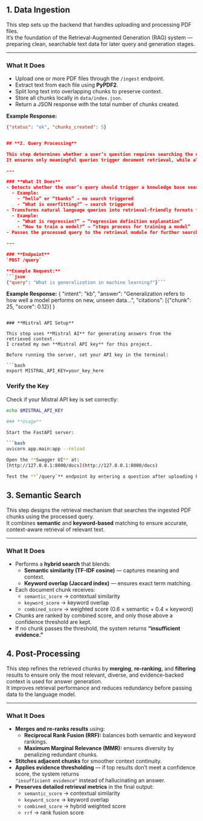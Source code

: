 ## **1. Data Ingestion**

This step sets up the backend that handles uploading and processing PDF files.  
It’s the foundation of the Retrieval-Augmented Generation (RAG) system — preparing clean, searchable text data for later query and generation stages.

---

### **What It Does**
- Upload one or more PDF files through the `/ingest` endpoint.  
- Extract text from each file using **PyPDF2**.  
- Split long text into overlapping chunks to preserve context.  
- Store all chunks locally in `data/index.json`.  
- Return a JSON response with the total number of chunks created.  

**Example Response:**
```json
{"status": "ok", "chunks_created": 5}


## **2. Query Processing**

This step determines whether a user’s question requires searching the uploaded PDFs and reformats it to improve retrieval accuracy.  
It ensures only meaningful queries trigger document retrieval, while also improving how the query matches relevant text chunks.

---

### **What It Does**
- Detects whether the user’s query should trigger a knowledge base search.  
  - Example:  
    - “hello” or “thanks” → no search triggered  
    - “What is overfitting?” → search triggered  
- Transforms natural language queries into retrieval-friendly formats for better matching.  
  - Example:  
    - “What is regression?” → “regression definition explanation”  
    - “How to train a model?” → “steps process for training a model”  
- Passes the processed query to the retrieval module for further search and generation.

---

### **Endpoint**
`POST /query`

**Example Request:**
```json
{"query": "What is generalization in machine learning?"}```
```

**Example Response:**
{
  "intent": "kb",
  "answer": "Generalization refers to how well a model performs on new, unseen data...",
  "citations": [{"chunk": 25, "score": 0.12}]
}
```

### **Mistral API Setup**

This step uses **Mistral AI** for generating answers from the retrieved context.  
I created my own **Mistral API key** for this project.

Before running the server, set your API key in the terminal:

```bash
export MISTRAL_API_KEY=your_key_here
```

### **Verify the Key**

Check if your Mistral API key is set correctly:

```bash
echo $MISTRAL_API_KEY

### **Usage**

Start the FastAPI server:

```bash
uvicorn app.main:app --reload

Open the **Swagger UI** at:  
[http://127.0.0.1:8000/docs](http://127.0.0.1:8000/docs)

Test the **`/query`** endpoint by entering a question after uploading PDFs.
```

## **3. Semantic Search**

This step designs the retrieval mechanism that searches the ingested PDF chunks using the processed query.  
It combines **semantic** and **keyword-based** matching to ensure accurate, context-aware retrieval of relevant text.

---

### **What It Does**

- Performs a **hybrid search** that blends:
  - **Semantic similarity (TF-IDF cosine)** — captures meaning and context.  
  - **Keyword overlap (Jaccard index)** — ensures exact term matching.  
- Each document chunk receives:
  - `semantic_score` → contextual similarity  
  - `keyword_score` → keyword overlap  
  - `combined_score` → weighted score (0.6 × semantic + 0.4 × keyword)  
- Chunks are ranked by combined score, and only those above a confidence threshold are kept.  
- If no chunk passes the threshold, the system returns **“insufficient evidence.”**


## **4. Post-Processing**

This step refines the retrieved chunks by **merging**, **re-ranking**, and **filtering** results to ensure only the most relevant, diverse, and evidence-backed context is used for answer generation.  
It improves retrieval performance and reduces redundancy before passing data to the language model.

---

### **What It Does**

- **Merges and re-ranks results** using:
  - **Reciprocal Rank Fusion (RRF):** balances both semantic and keyword rankings.  
  - **Maximum Marginal Relevance (MMR):** ensures diversity by penalizing redundant chunks.  
- **Stitches adjacent chunks** for smoother context continuity.  
- **Applies evidence thresholding** — if top results don’t meet a confidence score, the system returns  
  `"insufficient evidence"` instead of hallucinating an answer.  
- **Preserves detailed retrieval metrics** in the final output:
  - `semantic_score` → contextual similarity  
  - `keyword_score` → keyword overlap  
  - `combined_score` → hybrid weighted score  
  - `rrf` → rank fusion score